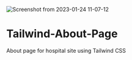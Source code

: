 ![Screenshot from 2023-01-24 11-07-12](https://user-images.githubusercontent.com/119784141/214226660-17808801-b48e-46e8-8c19-1f6c6ed49b46.png)

# Tailwind-About-Page
About page for hospital site using Tailwind CSS
